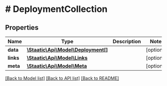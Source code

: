 # # DeploymentCollection

## Properties

Name | Type | Description | Notes
------------ | ------------- | ------------- | -------------
**data** | [**\Staatic\Api\Model\Deployment[]**](Deployment.md) |  | [optional]
**links** | [**\Staatic\Api\Model\Links**](Links.md) |  | [optional]
**meta** | [**\Staatic\Api\Model\Meta**](Meta.md) |  | [optional]

[[Back to Model list]](../../README.md#models) [[Back to API list]](../../README.md#endpoints) [[Back to README]](../../README.md)
